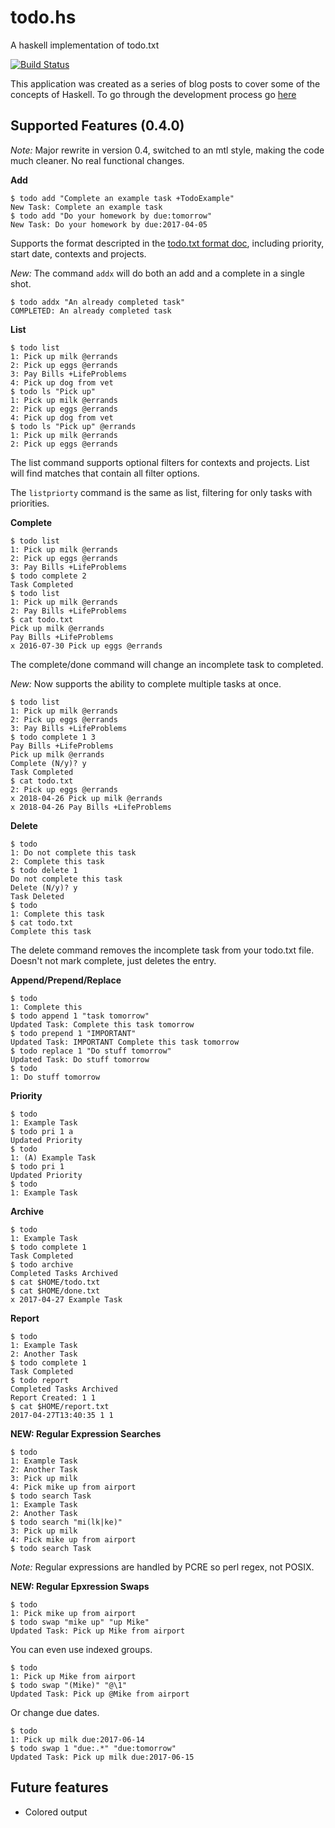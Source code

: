 # todo.hs
A haskell implementation of todo.txt

[![Build Status](https://travis-ci.org/jecxjo/todo.hs.svg?branch=master)](https://travis-ci.org/jecxjo/todo.hs)

This application was created as a series of blog posts to cover some of the
concepts of Haskell. To go through the development process go [here][2]

## Supported Features (0.4.0)

_Note:_ Major rewrite in version 0.4, switched to an mtl style, making the code
much cleaner. No real functional changes.

**Add**

    $ todo add "Complete an example task +TodoExample"
    New Task: Complete an example task
    $ todo add "Do your homework by due:tomorrow"
    New Task: Do your homework by due:2017-04-05

Supports the format descripted in the [todo.txt format doc][1], including priority, start date,
contexts and projects.

*New:* The command `addx` will do both an add and a complete in a single shot.

    $ todo addx "An already completed task"
    COMPLETED: An already completed task

**List**

    $ todo list
    1: Pick up milk @errands
    2: Pick up eggs @errands
    3: Pay Bills +LifeProblems
    4: Pick up dog from vet
    $ todo ls "Pick up"
    1: Pick up milk @errands
    2: Pick up eggs @errands
    4: Pick up dog from vet
    $ todo ls "Pick up" @errands
    1: Pick up milk @errands
    2: Pick up eggs @errands

The list command supports optional filters for contexts and projects. List will find matches that
contain all filter options.

The `listpriorty` command is the same as list, filtering for only tasks with priorities.

**Complete**

    $ todo list
    1: Pick up milk @errands
    2: Pick up eggs @errands
    3: Pay Bills +LifeProblems
    $ todo complete 2
    Task Completed
    $ todo list
    1: Pick up milk @errands
    2: Pay Bills +LifeProblems
    $ cat todo.txt
    Pick up milk @errands
    Pay Bills +LifeProblems
    x 2016-07-30 Pick up eggs @errands

The complete/done command will change an incomplete task to completed.

*New:* Now supports the ability to complete multiple tasks at once.

    $ todo list
    1: Pick up milk @errands
    2: Pick up eggs @errands
    3: Pay Bills +LifeProblems
    $ todo complete 1 3
    Pay Bills +LifeProblems
    Pick up milk @errands
    Complete (N/y)? y
    Task Completed
    $ cat todo.txt
    2: Pick up eggs @errands
    x 2018-04-26 Pick up milk @errands
    x 2018-04-26 Pay Bills +LifeProblems

**Delete**

    $ todo
    1: Do not complete this task
    2: Complete this task
    $ todo delete 1
    Do not complete this task
    Delete (N/y)? y
    Task Deleted
    $ todo
    1: Complete this task
    $ cat todo.txt
    Complete this task

The delete command removes the incomplete task from your todo.txt file. Doesn't not mark complete,
just deletes the entry.

**Append/Prepend/Replace**

    $ todo
    1: Complete this
    $ todo append 1 "task tomorrow"
    Updated Task: Complete this task tomorrow
    $ todo prepend 1 "IMPORTANT"
    Updated Task: IMPORTANT Complete this task tomorrow
    $ todo replace 1 "Do stuff tomorrow"
    Updated Task: Do stuff tomorrow
    $ todo
    1: Do stuff tomorrow

**Priority**

    $ todo
    1: Example Task
    $ todo pri 1 a
    Updated Priority
    $ todo
    1: (A) Example Task
    $ todo pri 1
    Updated Priority
    $ todo
    1: Example Task

**Archive**

    $ todo
    1: Example Task
    $ todo complete 1
    Task Completed
    $ todo archive
    Completed Tasks Archived
    $ cat $HOME/todo.txt
    $ cat $HOME/done.txt
    x 2017-04-27 Example Task

**Report**

    $ todo
    1: Example Task
    2: Another Task
    $ todo complete 1
    Task Completed
    $ todo report
    Completed Tasks Archived
    Report Created: 1 1
    $ cat $HOME/report.txt
    2017-04-27T13:40:35 1 1

**NEW: Regular Expression Searches**

    $ todo
    1: Example Task
    2: Another Task
    3: Pick up milk
    4: Pick mike up from airport
    $ todo search Task
    1: Example Task
    2: Another Task
    $ todo search "mi(lk|ke)"
    3: Pick up milk
    4: Pick mike up from airport
    $ todo search Task

*Note:* Regular expressions are handled by PCRE so perl regex, not POSIX. 

**NEW: Regular Epxression Swaps**

    $ todo
    1: Pick mike up from airport
    $ todo swap "mike up" "up Mike"
    Updated Task: Pick up Mike from airport

You can even use indexed groups.

    $ todo
    1: Pick up Mike from airport
    $ todo swap "(Mike)" "@\1"
    Updated Task: Pick up @Mike from airport

Or change due dates.

    $ todo
    1: Pick up milk due:2017-06-14
    $ todo swap 1 "due:.*" "due:tomorrow"
    Updated Task: Pick up milk due:2017-06-15


## Future features

- Colored output

[1]: https://github.com/ginatrapani/todo.txt-cli/wiki/The-Todo.txt-Format
[2]: https://commentedcode.org/blog/2016/07/30/haskell-project-stack-and-data-types
